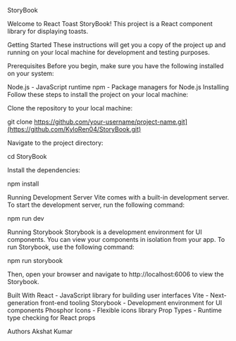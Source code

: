 StoryBook

Welcome to React Toast StoryBook! This project is a React component library for displaying toasts.

Getting Started
These instructions will get you a copy of the project up and running on your local machine for development and testing purposes.

Prerequisites
Before you begin, make sure you have the following installed on your system:

Node.js - JavaScript runtime
npm - Package managers for Node.js
Installing
Follow these steps to install the project on your local machine:

Clone the repository to your local machine:

git clone https://github.com/your-username/project-name.git](https://github.com/KyloRen04/StoryBook.git)

Navigate to the project directory:

cd StoryBook

Install the dependencies:

npm install

Running Development Server
Vite comes with a built-in development server. To start the development server, run the following command:

npm run dev

Running Storybook
Storybook is a development environment for UI components. You can view your components in isolation from your app. To run Storybook, use the following command:

npm run storybook

Then, open your browser and navigate to http://localhost:6006 to view the Storybook.

Built With
React - JavaScript library for building user interfaces
Vite - Next-generation front-end tooling
Storybook - Development environment for UI components
Phosphor Icons - Flexible icons library
Prop Types - Runtime type checking for React props

Authors
Akshat Kumar
